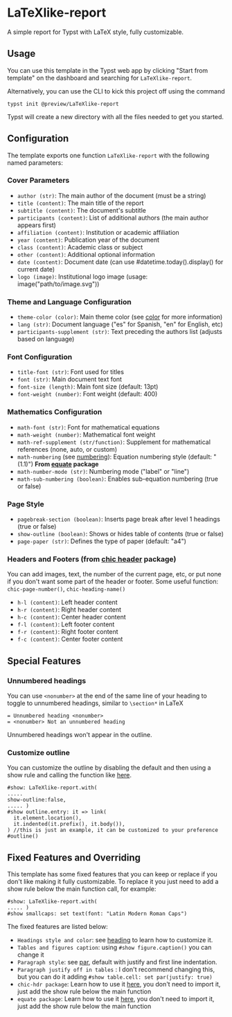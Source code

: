 # LaTeXlike-report
A simple report for Typst with LaTeX style, fully customizable.

## Usage
You can use this template in the Typst web app by clicking "Start from template" on the dashboard and searching for `LaTeXlike-report`.

Alternatively, you can use the CLI to kick this project off using the command

```shell
typst init @preview/LaTeXlike-report
```

Typst will create a new directory with all the files needed to get you started.

## Configuration

The template exports one function `LaTeXlike-report` with the following named parameters:

### Cover Parameters
- `author (str)`: The main author of the document (must be a string)
- `title (content)`: The main title of the report
- `subtitle (content)`: The document's subtitle
- `participants (content)`: List of additional authors (the main author appears first)
- `affiliation (content)`: Institution or academic affiliation
- `year (content)`: Publication year of the document
- `class (content)`: Academic class or subject
- `other (content)`: Additional optional information 
- `date (content)`: Document date (can use #datetime.today().display() for current date)
- `logo (image)`: Institutional logo image (usage: image("path/to/image.svg"))

### Theme and Language Configuration
- `theme-color (color)`: Main theme color (see [color](https://typst.app/docs/reference/visualize/color/) for more information)
- `lang (str)`: Document language ("es" for Spanish, "en" for English, etc)
- `participants-supplement (str)`: Text preceding the authors list (adjusts based on language)

### Font Configuration
- `title-font (str)`: Font used for titles
- `font (str)`: Main document text font
- `font-size (length)`: Main font size (default: 13pt)
- `font-weight (number)`: Font weight (default: 400)

### Mathematics Configuration
- `math-font (str)`: Font for mathematical equations
- `math-weight (number)`: Mathematical font weight
- `math-ref-supplement (str/function)`: Supplement for mathematical references (none, auto, or custom)
- `math-numbering` (see [numbering](https://typst.app/docs/reference/model/numbering/)): Equation numbering style (default: "(1.1)")
**From [equate](https://typst.app/universe/package/equate) package**
- `math-number-mode (str)`: Numbering mode ("label" or "line")
- `math-sub-numbering (boolean)`: Enables sub-equation numbering (true or false)

### Page Style
- `pagebreak-section (boolean)`: Inserts page break after level 1 headings (true or false)
- `show-outline (boolean)`: Shows or hides table of contents (true or false)
- `page-paper (str)`: Defines the type of paper (default: "a4")
### Headers and Footers (from [chic header](https://typst.app/universe/package/chic-hdr) package)
You can add images, text, the number of the current page, etc, or put none if you don't want some part of the header or footer.
Some useful function: `chic-page-number()`, `chic-heading-name()`
- `h-l (content)`: Left header content 
- `h-r (content)`: Right header content
- `h-c (content)`: Center header content 
- `f-l (content)`: Left footer content
- `f-r (content)`: Right footer content
- `f-c (content)`: Center footer content

## Special Features
### Unnumbered headings
You can use `<nonumber>` at the end of the same line of your heading to toggle to unnumbered headings, similar to `\section*` in LaTeX
```typst
= Unnumbered heading <nonumber>
= <nonumber> Not an unnumbered heading
```
Unnumbered headings won't appear in the outline.
### Customize outline
You can customize the outline by disabling the default and then using a show rule and calling the function like [here](https://typst.app/docs/reference/model/outline/).
```typst
#show: LaTeXlike-report.with(
.....
show-outline:false,
..... )
#show outline.entry: it => link(
  it.element.location(),
  it.indented(it.prefix(), it.body()),
) //this is just an example, it can be customized to your preference
#outline()
  ```

## Fixed Features and Overriding

This template has some fixed features that you can keep or replace if you don't like making it fully customizable. To replace it you just need to add a show rule below the main function call, for example:
```typst
#show: LaTeXlike-report.with(
..... )
#show smallcaps: set text(font: "Latin Modern Roman Caps")
  ```
The fixed features are listed below:
- `Headings style and color`: see [heading](https://typst.app/docs/reference/model/heading/) to learn how to customize it.
- `Tables and figures caption`: using `#show figure.caption()` you can change it
- `Paragraph style`: see [par](https://typst.app/docs/reference/model/par/), default with justify and first line indentation.
- `Paragraph justify off in tables` : I don't recommend changing this, but you can do it adding `#show table.cell: set par(justify: true)`
- `chic-hdr package`: Learn how to use it [here](https://typst.app/universe/package/chic-hdr), you don't need to import it, just add the show rule below the main function
- `equate package`: Learn how to use it [here](https://typst.app/universe/package/equate), you don't need to import it, just add the show rule below the main function

